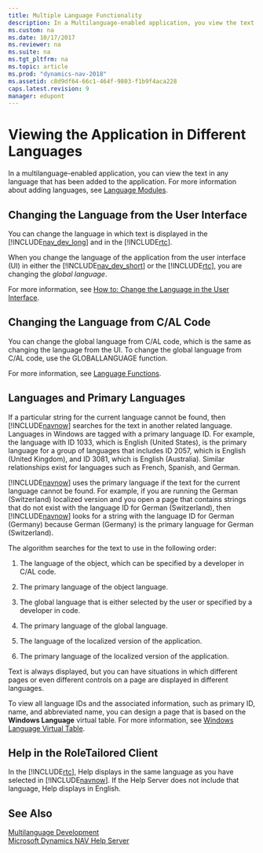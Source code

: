```yaml
---
title: Multiple Language Functionality
description: In a Multilanguage-enabled application, you view the text in any language that has been added to the application in Microsoft Dynamics NAV. 
ms.custom: na
ms.date: 10/17/2017
ms.reviewer: na
ms.suite: na
ms.tgt_pltfrm: na
ms.topic: article
ms.prod: "dynamics-nav-2018"
ms.assetid: c8d9df64-66c1-464f-9803-f1b9f4aca228
caps.latest.revision: 9
manager: edupont
---
```

# Viewing the Application in Different Languages
In a multilanguage-enabled application, you can view the text in any language that has been added to the application. For more information about adding languages, see [Language Modules](Language-Modules.md).  
  
## Changing the Language from the User Interface  
 You can change the language in which text is displayed in the [!INCLUDE[nav_dev_long](includes/nav_dev_long_md.md)] and in the [!INCLUDE[rtc](includes/rtc_md.md)].  
  
 When you change the language of the application from the user interface \(UI\) in either the [!INCLUDE[nav_dev_short](includes/nav_dev_short_md.md)] or the [!INCLUDE[rtc](includes/rtc_md.md)], you are changing the *global language*.  
  
 For more information, see [How to: Change the Language in the User Interface](How-to--Change-the-Language-in-the-User-Interface.md).  
  
## Changing the Language from C/AL Code  
 You can change the global language from C/AL code, which is the same as changing the language from the UI. To change the global language from C/AL code, use the GLOBALLANGUAGE function.  
  
 For more information, see [Language Functions](Language-Functions.md).  
  
## Languages and Primary Languages  
 If a particular string for the current language cannot be found, then [!INCLUDE[navnow](includes/navnow_md.md)] searches for the text in another related language. Languages in Windows are tagged with a primary language ID. For example, the language with ID 1033, which is English \(United States\), is the primary language for a group of languages that includes ID 2057, which is English \(United Kingdom\), and ID 3081, which is English \(Australia\). Similar relationships exist for languages such as French, Spanish, and German.  
  
 [!INCLUDE[navnow](includes/navnow_md.md)] uses the primary language if the text for the current language cannot be found. For example, if you are running the German \(Switzerland\) localized version and you open a page that contains strings that do not exist with the language ID for German \(Switzerland\), then [!INCLUDE[navnow](includes/navnow_md.md)] looks for a string with the language ID for German \(Germany\) because German \(Germany\) is the primary language for German \(Switzerland\).  
  
 The algorithm searches for the text to use in the following order:  
  
1.  The language of the object, which can be specified by a developer in C/AL code.  
  
2.  The primary language of the object language.  
  
3.  The global language that is either selected by the user or specified by a developer in code.  
  
4.  The primary language of the global language.  
  
5.  The language of the localized version of the application.  
  
6.  The primary language of the localized version of the application.  
  
 Text is always displayed, but you can have situations in which different pages or even different controls on a page are displayed in different languages.  
  
 To view all language IDs and the associated information, such as primary ID, name, and abbreviated name, you can design a page that is based on the **Windows Language** virtual table. For more information, see [Windows Language Virtual Table](Windows-Language-Virtual-Table.md).  
  
## Help in the RoleTailored Client  
 In the [!INCLUDE[rtc](includes/rtc_md.md)], Help displays in the same language as you have selected in [!INCLUDE[navnow](includes/navnow_md.md)]. If the Help Server does not include that language, Help displays in English.  
  
## See Also  
 [Multilanguage Development](Multilanguage-Development.md)   
 [Microsoft Dynamics NAV Help Server](Microsoft-Dynamics-NAV-Help-Server.md)
